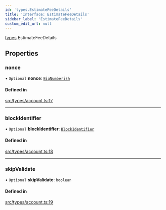 ```yaml
---
id: 'types.EstimateFeeDetails'
title: 'Interface: EstimateFeeDetails'
sidebar_label: 'EstimateFeeDetails'
custom_edit_url: null
---
```


[types](../namespaces/types.md).EstimateFeeDetails

## Properties

### nonce

• `Optional` **nonce**: [`BigNumberish`](../namespaces/types.md#bignumberish)

#### Defined in

[src/types/account.ts:17](https://github.com/starknet-io/starknet.js/blob/v5.19.5/src/types/account.ts#L17)

---

### blockIdentifier

• `Optional` **blockIdentifier**: [`BlockIdentifier`](../namespaces/types.md#blockidentifier)

#### Defined in

[src/types/account.ts:18](https://github.com/starknet-io/starknet.js/blob/v5.19.5/src/types/account.ts#L18)

---

### skipValidate

• `Optional` **skipValidate**: `boolean`

#### Defined in

[src/types/account.ts:19](https://github.com/starknet-io/starknet.js/blob/v5.19.5/src/types/account.ts#L19)
